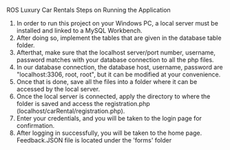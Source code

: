 ROS Luxury Car Rentals
Steps on Running the Application
1. In order to run this project on your Windows PC, a local server must be installed and linked to a MySQL Workbench.
2. After doing so, implement the tables that are given in the database table folder.
3. Afterthat, make sure that the localhost server/port number, username, password matches with your database connection to all the php files.
4. In our database connection, the database host, username, password are "localhost:3306, root, root", but it can be modified at your convenience.
5. Once that is done, save all the files into a folder where it can be accessed by the local server.
6. Once the local server is connected, apply the directory to where the folder is saved and access the registration.php (localhost/carRental/registration.php).
7. Enter your credentials, and you will be taken to the login page for confirmation.
8. After logging in successfully, you will be taken to the home page.
Feedback.JSON file is located under the 'forms' folder
